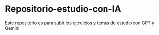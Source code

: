 # Repositorio-estudio-con-IA
Este repositorio es para subir los ejercicios y temas de estudio con GPT y Gemini
